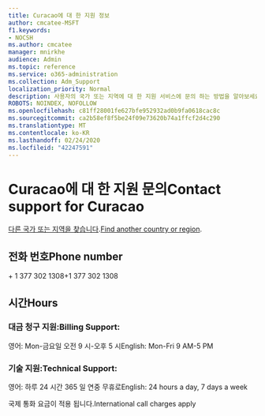 ```yaml
---
title: Curacao에 대 한 지원 정보
author: cmcatee-MSFT
f1.keywords:
- NOCSH
ms.author: cmcatee
manager: mnirkhe
audience: Admin
ms.topic: reference
ms.service: o365-administration
ms.collection: Adm_Support
localization_priority: Normal
description: 사용자의 국가 또는 지역에 대 한 지원 서비스에 문의 하는 방법을 알아보세요.
ROBOTS: NOINDEX, NOFOLLOW
ms.openlocfilehash: c81ff28001fe627bfe952932ad0b9fa0618cac8c
ms.sourcegitcommit: ca2b58ef8f5be24f09e73620b74a1ffcf2d4c290
ms.translationtype: MT
ms.contentlocale: ko-KR
ms.lasthandoff: 02/24/2020
ms.locfileid: "42247591"
---
```

# <a name="contact-support-for-curacao"></a><span data-ttu-id="05382-103">Curacao에 대 한 지원 문의</span><span class="sxs-lookup"><span data-stu-id="05382-103">Contact support for Curacao</span></span>

<span data-ttu-id="05382-104">[다른 국가 또는 지역을 찾습니다](../contact-support-for-business-products.md).</span><span class="sxs-lookup"><span data-stu-id="05382-104">[Find another country or region](../contact-support-for-business-products.md).</span></span>

## <a name="phone-number"></a><span data-ttu-id="05382-105">전화 번호</span><span class="sxs-lookup"><span data-stu-id="05382-105">Phone number</span></span>
<span data-ttu-id="05382-106">+ 1 377 302 1308</span><span class="sxs-lookup"><span data-stu-id="05382-106">+1 377 302 1308</span></span>

## <a name="hours"></a><span data-ttu-id="05382-107">시간</span><span class="sxs-lookup"><span data-stu-id="05382-107">Hours</span></span>
### <a name="billing-support"></a><span data-ttu-id="05382-108">대금 청구 지원:</span><span class="sxs-lookup"><span data-stu-id="05382-108">Billing Support:</span></span>

<span data-ttu-id="05382-109">영어: Mon-금요일 오전 9 시-오후 5 시</span><span class="sxs-lookup"><span data-stu-id="05382-109">English: Mon-Fri 9 AM-5 PM</span></span>

### <a name="technical-support"></a><span data-ttu-id="05382-110">기술 지원:</span><span class="sxs-lookup"><span data-stu-id="05382-110">Technical Support:</span></span>

<span data-ttu-id="05382-111">영어: 하루 24 시간 365 일 연중 무휴로</span><span class="sxs-lookup"><span data-stu-id="05382-111">English: 24 hours a day, 7 days a week</span></span>

<span data-ttu-id="05382-112">국제 통화 요금이 적용 됩니다.</span><span class="sxs-lookup"><span data-stu-id="05382-112">International call charges apply</span></span>